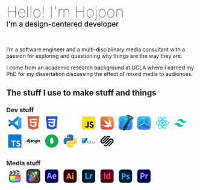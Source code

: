 <style>
intro-top {font-size: 2.5rem; display: block; margin: 0; line-height: 1; font-weight: 100}
intro-sub {font-size: 1.2rem; display: block; margin-bottom: 1rem; font-weight: 500}
h1,h2,h3,h4 {border-bottom: 0px; margin-bottom: 2px}
.icon {width: 35px; height: 35px; padding: 5px}
</style>

<intro-top style="font-size: 2.5rem; display: block; margin: 0; line-height: 1; font-weight: 100">
Hello! I'm Hojoon
</intro-top>
<intro-sub style="font-size: 1.2rem; display: block; margin-bottom: 1rem; font-weight: 500">
I'm a design-centered developer
</intro-sub>
<br>
<p>
I’m a software engineer and a multi-disciplinary media consultant with a passion for exploring and questioning why things are the way they are.
</p>
<p>
I come from an academic research background at UCLA where I earned my PhD for my dissertation discussing the effect of mixed media to audiences.
</p>

## The stuff I use to make stuff and things

### Dev stuff

<img style="width: 35px; height: 35px; padding: 5px" src='./assets/icons/vscode.svg' alt="" >
<img style="width: 35px; height: 35px; padding: 5px" src='./assets/icons/html5.svg' alt="html">
<img style="width: 35px; height: 35px; padding: 5px" src='./assets/icons/css3.svg' alt="">
<img style="width: 35px; height: 35px; padding: 5px" src='./assets/icons/github.svg' alt="">
<img style="width: 35px; height: 35px; padding: 5px" src='./assets/icons/javascript.svg' alt="">
<img style="width: 35px; height: 35px; padding: 5px" src='./assets/icons/swift.svg' alt="">
<img src='./assets/icons/xcode.png' alt="" style="padding: 0px; width:45px; height: 45px">
<img style="width: 35px; height: 35px; padding: 5px" src='./assets/icons/testflight.png' alt="">
<img style="width: 35px; height: 35px; padding: 5px" src='./assets/icons/react.svg' alt="">
<img style="width: 35px; height: 35px; padding: 5px" src='./assets/icons/tailwind.svg' alt="">
<img style="width: 35px; height: 35px; padding: 5px" src='./assets/icons/typescript.svg' alt="">
<img src='./assets/icons/django.svg' alt="" style="background-color: white;width: 35px; height: 35px; padding: 5px">
<img style="width: 35px; height: 35px; padding: 5px" src='./assets/icons/mongodb.svg' alt="">
<img style="width: 35px; height: 35px; padding: 5px" src='./assets/icons/python.svg' alt="">
<img src='./assets/icons/sqlite.svg' alt="" style="background-color: white; width: 35px; height: 35px; padding: 5px">
<img src='./assets/icons/squarespace.svg' alt="" style="background-color: white; width: 35px; height: 35px; padding: 5px">

### Media stuff

<img style="width: 35px; height: 35px; padding: 5px" src='./assets/icons/finalcutpro.png' alt="adobe premiere">
<img src='./assets/icons/motion.png' alt="adobe premiere" style="padding: 1px; width:43px; height: 43px">
<img style="width: 35px; height: 35px; padding: 5px" src='./assets/icons/adobeaftereffects.svg' alt="adobe after effects">
<img style="width: 35px; height: 35px; padding: 5px" src='./assets/icons/adobeillustrator.svg' alt="adobe illustrator">
<img style="width: 35px; height: 35px; padding: 5px" src='./assets/icons/adobelightroom.svg' alt="adobe lightroom">
<img style="width: 35px; height: 35px; padding: 5px" src='./assets/icons/adobeindesign.svg' alt="adobe indesign">
<img style="width: 35px; height: 35px; padding: 5px" src='./assets/icons/adobephotoshop.svg' alt="adobe photoshop">
<img style="width: 35px; height: 35px; padding: 5px" src='./assets/icons/adobepremiere.svg' alt="adobe premiere">
